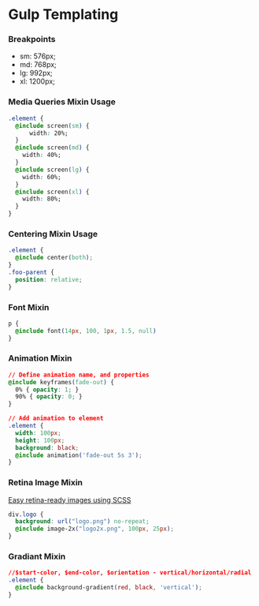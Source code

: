 # Gulp Templating

### Breakpoints

- sm: 576px;
- md: 768px;
- lg: 992px;
- xl: 1200px;

### Media Queries Mixin Usage

```css
.element {
  @include screen(sm) {
      width: 20%;
  }
  @include screen(md) {
    width: 40%;
  }
  @include screen(lg) {
    width: 60%;
  }
  @include screen(xl) {
    width: 80%;
  }
}
```

### Centering Mixin Usage

```css
.element {
  @include center(both);
}
.foo-parent {
  position: relative;
}
```

### Font Mixin

```css
p {
  @include font(14px, 100, 1px, 1.5, null)
}
```

### Animation Mixin

```css
// Define animation name, and properties
@include keyframes(fade-out) {
  0% { opacity: 1; }
  90% { opacity: 0; }
}

// Add animation to element
.element {
  width: 100px;
  height: 100px;
  background: black;
  @include animation('fade-out 5s 3');
}
```

### Retina Image Mixin

[Easy retina-ready images using SCSS](https://signalvnoise.com/posts/3271-easy-retina-ready-images-using-scss/ "Easy retina-ready images using SCSS")

```css
div.logo {
  background: url("logo.png") no-repeat;
  @include image-2x("logo2x.png", 100px, 25px);
}
```

### Gradiant Mixin

```css
//$start-color, $end-color, $orientation - vertical/horizontal/radial
.element {
  @include background-gradient(red, black, 'vertical');
}
```
